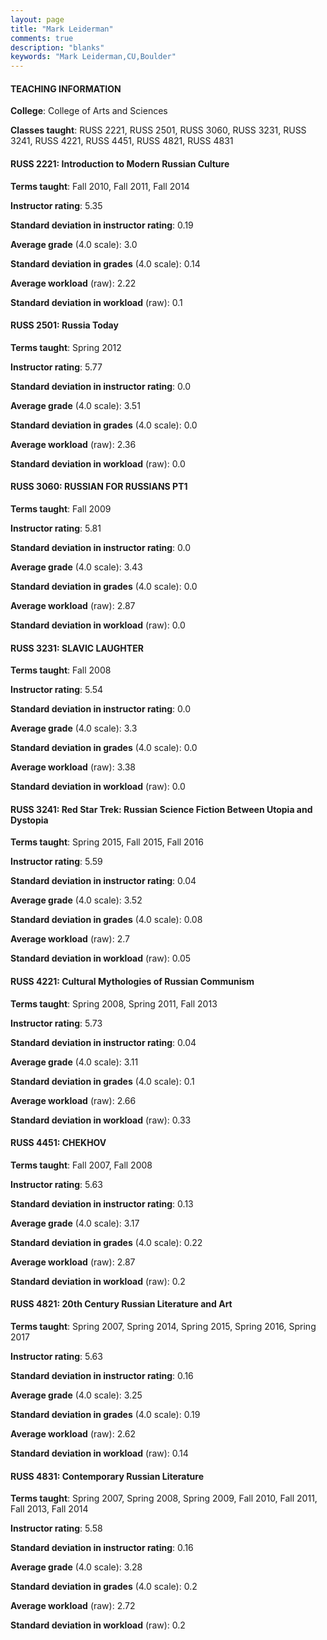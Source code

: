```yaml
---
layout: page
title: "Mark Leiderman" 
comments: true
description: "blanks"
keywords: "Mark Leiderman,CU,Boulder"
---
```

<head>
<script src="https://ajax.googleapis.com/ajax/libs/jquery/2.1.3/jquery.min.js"></script>
<script src="https://dl.dropboxusercontent.com/s/pc42nxpaw1ea4o9/highcharts.js?dl=0"></script>
<!-- <script src="../assets/js/highcharts.js"></script> -->
<style type="text/css">@font-face {
	font-family: "Bebas Neue";
	src: url(https://www.filehosting.org/file/details/544349/BebasNeue Regular.otf) format("opentype");
	}
	h1.Bebas { 
		font-family: "Bebas Neue", Verdana, Tahoma;
	}
</style>
</head>
	   
#### TEACHING INFORMATION

**College**: College of Arts and Sciences

**Classes taught**: RUSS 2221, RUSS 2501, RUSS 3060, RUSS 3231, RUSS 3241, RUSS 4221, RUSS 4451, RUSS 4821, RUSS 4831

#### RUSS 2221: Introduction to Modern Russian Culture

**Terms taught**: Fall 2010, Fall 2011, Fall 2014

**Instructor rating**: 5.35

**Standard deviation in instructor rating**: 0.19

**Average grade** (4.0 scale): 3.0

**Standard deviation in grades** (4.0 scale): 0.14

**Average workload** (raw): 2.22

**Standard deviation in workload** (raw): 0.1

#### RUSS 2501: Russia Today

**Terms taught**: Spring 2012

**Instructor rating**: 5.77

**Standard deviation in instructor rating**: 0.0

**Average grade** (4.0 scale): 3.51

**Standard deviation in grades** (4.0 scale): 0.0

**Average workload** (raw): 2.36

**Standard deviation in workload** (raw): 0.0

#### RUSS 3060: RUSSIAN FOR RUSSIANS PT1

**Terms taught**: Fall 2009

**Instructor rating**: 5.81

**Standard deviation in instructor rating**: 0.0

**Average grade** (4.0 scale): 3.43

**Standard deviation in grades** (4.0 scale): 0.0

**Average workload** (raw): 2.87

**Standard deviation in workload** (raw): 0.0

#### RUSS 3231: SLAVIC LAUGHTER

**Terms taught**: Fall 2008

**Instructor rating**: 5.54

**Standard deviation in instructor rating**: 0.0

**Average grade** (4.0 scale): 3.3

**Standard deviation in grades** (4.0 scale): 0.0

**Average workload** (raw): 3.38

**Standard deviation in workload** (raw): 0.0

#### RUSS 3241: Red Star Trek: Russian Science Fiction Between Utopia and Dystopia

**Terms taught**: Spring 2015, Fall 2015, Fall 2016

**Instructor rating**: 5.59

**Standard deviation in instructor rating**: 0.04

**Average grade** (4.0 scale): 3.52

**Standard deviation in grades** (4.0 scale): 0.08

**Average workload** (raw): 2.7

**Standard deviation in workload** (raw): 0.05

#### RUSS 4221: Cultural Mythologies of Russian Communism

**Terms taught**: Spring 2008, Spring 2011, Fall 2013

**Instructor rating**: 5.73

**Standard deviation in instructor rating**: 0.04

**Average grade** (4.0 scale): 3.11

**Standard deviation in grades** (4.0 scale): 0.1

**Average workload** (raw): 2.66

**Standard deviation in workload** (raw): 0.33

#### RUSS 4451: CHEKHOV

**Terms taught**: Fall 2007, Fall 2008

**Instructor rating**: 5.63

**Standard deviation in instructor rating**: 0.13

**Average grade** (4.0 scale): 3.17

**Standard deviation in grades** (4.0 scale): 0.22

**Average workload** (raw): 2.87

**Standard deviation in workload** (raw): 0.2

#### RUSS 4821: 20th Century Russian Literature and Art

**Terms taught**: Spring 2007, Spring 2014, Spring 2015, Spring 2016, Spring 2017

**Instructor rating**: 5.63

**Standard deviation in instructor rating**: 0.16

**Average grade** (4.0 scale): 3.25

**Standard deviation in grades** (4.0 scale): 0.19

**Average workload** (raw): 2.62

**Standard deviation in workload** (raw): 0.14

#### RUSS 4831: Contemporary Russian Literature

**Terms taught**: Spring 2007, Spring 2008, Spring 2009, Fall 2010, Fall 2011, Fall 2013, Fall 2014

**Instructor rating**: 5.58

**Standard deviation in instructor rating**: 0.16

**Average grade** (4.0 scale): 3.28

**Standard deviation in grades** (4.0 scale): 0.2

**Average workload** (raw): 2.72

**Standard deviation in workload** (raw): 0.2

